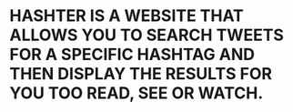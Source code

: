 # HASHTER IS A WEBSITE THAT ALLOWS YOU TO SEARCH TWEETS FOR A SPECIFIC HASHTAG AND THEN DISPLAY THE RESULTS FOR YOU TOO READ, SEE OR WATCH.
